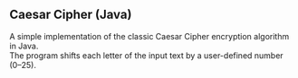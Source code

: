 ## Caesar Cipher (Java)

A simple implementation of the classic Caesar Cipher encryption algorithm in Java.  
The program shifts each letter of the input text by a user-defined number (0–25).


